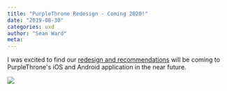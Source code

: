```yaml
---
title: "PurpleThrone Redesign - Coming 2020!"
date: "2019-08-30"
categories: uxd
author: "Sean Ward"
meta:
---
```


I was excited to find our [redesign and recommendations](http://snwrd.com/uxd/2018/07/01/purplethrone/) will be coming to PurpleThrone's iOS and Android application in the near future.

![](/images/purplethrone-followup1.png)